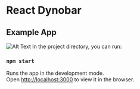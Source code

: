 # React Dynobar

## Example App

![Alt Text](https://media.giphy.com/media/jtX02M8kJspuLKLxkz/giphy.gif)
In the project directory, you can run:

### `npm start`

Runs the app in the development mode.<br />
Open [http://localhost:3000](http://localhost:3000) to view it in the browser.
